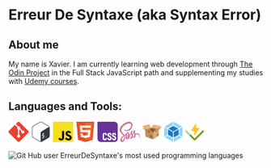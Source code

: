<h1 align="left">Erreur De Syntaxe (aka Syntax Error)</h1>

<h2 align="left">About me</h2>

<p align="left">My name is Xavier. I am currently learning web development through <a href="https://www.theodinproject.com/paths/full-stack-javascript">The Odin Project</a> in the Full Stack JavaScript path and supplementing my studies with <a href='https://www.udemy.com/'>Udemy courses</a>.</p>

<h2 align="left">Languages and Tools:</h2>
<p align="left" style="background: white; border-radius: 3px;">

<a href="https://git-scm.com/" rel="noreferrer" target="_blank"><img src="./img/git-logo.svg" alt="Git logo" height="40px"></a>
<a href="https://www.gnu.org/software/bash/" rel="noreferrer" target="_blank"><img src="./img/bash-logo.svg" alt="Bash logo" height="40px"></a>
<a href="https://www.w3schools.com/js/" rel="noreferrer" target="_blank"><img src="./img/js-logo.svg" alt="JavaScript logo" height="40px" width="40px"></a>
<a href="https://www.w3schools.com/html/" rel="noreferrer" target="_blank"><img src="./img/html-logo.svg" alt="HTML 5 logo" height="40px" width="40px"></a>
<a href="https://www.w3schools.com/css/" rel="noreferrer" target="_blank"><img src="./img/css-logo.svg" alt="CSS 3 logo" height="40px" width="40px"></a>
<a href="https://sass-lang.com/" rel="noreferrer" target="_blank"><img src="./img/sass-logo.svg" alt="CSS 3 logo" height="40px" width="40px"></a>
<a href="https://www.npmjs.com/package/parcel" rel="noreferrer" target="_blank"><img src="./img/parcel-logo.svg" alt="Webpack logo" height="40px"></a>
<a href="https://webpack.js.org/" rel="noreferrer" target="_blank"><img src="./img/webpack-logo.svg" alt="Webpack logo" height="40px"></a>
<a href="https://vitest.dev/config/" rel="noreferrer" target="_blank"><img src="./img/vitest-logo.svg" alt="Vitest logo" height="40px"></a>

</p>

<p><img align="center" src="https://github-readme-stats.vercel.app/api/top-langs/?username=erreurdesyntaxe&show_icons=true&locale=en&layout=compact&langs_count=4" alt="Git Hub user ErreurDeSyntaxe's most used programming languages" /></p>
